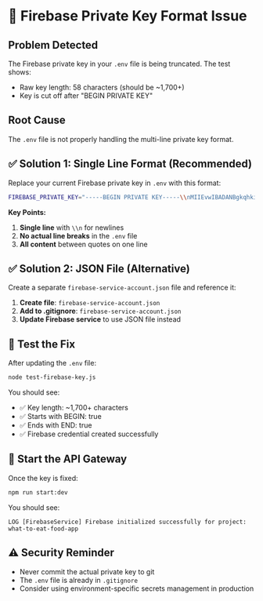 # 🔑 Firebase Private Key Format Issue

## Problem Detected
The Firebase private key in your `.env` file is being truncated. The test shows:
- Raw key length: 58 characters (should be ~1,700+)
- Key is cut off after "BEGIN PRIVATE KEY"

## Root Cause
The `.env` file is not properly handling the multi-line private key format.

## ✅ Solution 1: Single Line Format (Recommended)

Replace your current Firebase private key in `.env` with this format:

```bash
FIREBASE_PRIVATE_KEY="-----BEGIN PRIVATE KEY-----\\nMIIEvwIBADANBgkqhkiG9w0BAQEFAASCBKkwggSlAgEAAoIBAQDSbfRZ5RfoahG1\\ni3p6IXS0oeFZhdlaPDC0gc8Wp4uudgehjTehxT6/5icFDN2IrYotaQ5SQb8QIz9E\\nHRutgW715y36nyWIZxO/IMqGIsEXewP6OSCCuBdRJ3zv6KP4p+0czxQll6E8yDYx\\nJF/ViSq7fW+dkyvCAhhrGd/tos6SIr0FBc9VmP2UyQfOhWmuJqiJmSdEr41owPHO\\nKJG3rtG6QM1tsgXdMZLezbWVE399dHX52P8phKNtbPR/58pY4lhHylUeVSawhW7E\\neG0T9lhZgibdNy7YmJKcDxSEUGvV8eE6hlJs7hyriJFtY+HW2vbOi7OZjTyNQwDZ\\n10qOhiQ1AgMBAAECggEAMuHhjwclY86aH6LtZ7DFTpRCMGp8JyScxlkJITo8PWBO\\n8hJ6nERcqvxU/RSiUNVdryNTEjLRp25OcwLy2V6N3SocZRisc7IxBStBrXOj6zCU\\nwqGjqdgn0zjQLha753l7jVbJUVm75D2pVPKtta2oRpPLNHgMwanOC7/C9OxENPN+\\n4/MHLRtb9iqUwaEAnXYI+5+mZGtIa5KpYKxMchDRr4wL6GB4Zfmv2HS52FbaXfAe\\ni0dp+GQLWgY18TLJg8VwFT6KkKj24VZy9XY1TU70XOm7P0L9f7+ZMNn3BCHH2aeF\\nri37JaYGYLfEb3NOzVXFd6npku7yg3XBoG4k5xCi4QKBgQD5pfsI1dUmXZ4JJOvW\\nmN6OBoXBy0Wi/SMOalX2WQCs9kZkIYP7V+ntjY0HHHOSTzVHNFyIg6fVKUGUT/rb\\nYXMjM6yqzH2BYpcwVowp3qoly2ostOlGjFvsrJpnsfdGaY33kF24ycmseiKliDBl\\nudypmf07KAh74g3x+bNF/YpcuQKBgQDXyIg6oaYAlCDRlo7DZMiSrK3yLbw5sVaR\\nKII4ZtFdSL1v3ZiqDhc704uiKRGcO+O1UM2WVHndHHPgqDt3CvdHYwEXU6zojPXI\\ngM4GcV87lmlkpdpj/zHTXuMHSQGSs4+WzAo9mFUL8UMz+RuKMIfw4BxmXnrsaJTz\\nHoAsew2dXQKBgQDfLIVlGZup54juzcXTGufh+Wy7mRdQpJEhQuhECL604Jh+zQNq\\nvuXNynvnfoTGp+6OD/4kv+Vahr4scu9kDRLbxkc2jQYpk1RrDwPQLlDW5qis/LGJ\\nstI+mvKRfqP6m0QhqzpNhn62pJyydDQnzGa6a4HYz2n+LVCgH8Qm7ogxaQKBgQDQ\\nnmbe0KPOkWe9WiNCU3D7JYmyx3bgDEzWYGStpPIrjwTfX02Ws7LQu3CXYb9N3jUD\\nelCZU6jSFg0OGXgMWoTB9rz6UYKs/oMtyyHk5r0cvgm9LgAbh4EjiuxRgcrMi196\\nemA4NsualTHU0LVIgC0du36ZliSf5WiEOGvRFVMPXQKBgQCCNctDMXMoHbOATVA1\\naOvcAXSAVtbMw/Lky8Y1yrBqA7dBuZdBAW6W7eQ67FRc2X8Ta9DARTrQCQ7cibZP\\n70T9IzPCbBiuySchPXWVMnd4oyL9YwKBzow/sc46s7KiwnXhqpa8LeHeNcX+XDrK\\nKBYa5mt9ZsBEi7YAbUwc33ZdnQ==\\n-----END PRIVATE KEY-----"
```

**Key Points:**
1. **Single line** with `\\n` for newlines  
2. **No actual line breaks** in the `.env` file
3. **All content** between quotes on one line

## ✅ Solution 2: JSON File (Alternative)

Create a separate `firebase-service-account.json` file and reference it:

1. **Create file**: `firebase-service-account.json`
2. **Add to .gitignore**: `firebase-service-account.json`
3. **Update Firebase service** to use JSON file instead

## 🧪 Test the Fix

After updating the `.env` file:

```bash
node test-firebase-key.js
```

You should see:
- ✅ Key length: ~1,700+ characters
- ✅ Starts with BEGIN: true
- ✅ Ends with END: true
- ✅ Firebase credential created successfully

## 🚀 Start the API Gateway

Once the key is fixed:

```bash
npm run start:dev
```

You should see:
```
LOG [FirebaseService] Firebase initialized successfully for project: what-to-eat-food-app
```

## ⚠️ Security Reminder

- Never commit the actual private key to git
- The `.env` file is already in `.gitignore`
- Consider using environment-specific secrets management in production